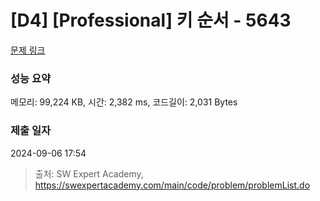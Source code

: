 # [D4] [Professional] 키 순서 - 5643 

[문제 링크](https://swexpertacademy.com/main/code/problem/problemDetail.do?contestProbId=AWXQsLWKd5cDFAUo) 

### 성능 요약

메모리: 99,224 KB, 시간: 2,382 ms, 코드길이: 2,031 Bytes

### 제출 일자

2024-09-06 17:54



> 출처: SW Expert Academy, https://swexpertacademy.com/main/code/problem/problemList.do